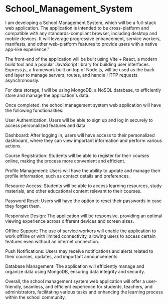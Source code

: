 # School_Management_System
I am developing a School Management System, which will be a full-stack web application. The application is intended to be cross-platform and compatible with any standards-compliant browser, including desktop and mobile devices. It will leverage progressive enhancement, service workers, manifests, and other web-platform features to provide users with a native app-like experience."

The front-end of the application will be built using Vite + React, a modern build tool and a popular JavaScript library for building user interfaces. Express.js, a framework built on top of Node.js, will be used as the back-end layer to manage servers, routes, and handle HTTP requests asynchronously.

For data storage, I will be using MongoDB, a NoSQL database, to efficiently store and manage the application's data.

Once completed, the school management system web application will have the following functionalities:

User Authentication: Users will be able to sign up and log in securely to access personalized features and data.

Dashboard: After logging in, users will have access to their personalized dashboard, where they can view important information and perform various actions.

Course Registration: Students will be able to register for their courses online, making the process more convenient and efficient.

Profile Management: Users will have the ability to update and manage their profile information, such as contact details and preferences.

Resource Access: Students will be able to access learning resources, study materials, and other educational content relevant to their courses.

Password Reset: Users will have the option to reset their passwords in case they forget them.

Responsive Design: The application will be responsive, providing an optimal viewing experience across different devices and screen sizes.

Offline Support: The use of service workers will enable the application to work offline or with limited connectivity, allowing users to access certain features even without an internet connection.

Push Notifications: Users may receive notifications and alerts related to their courses, updates, and important announcements.

Database Management: The application will efficiently manage and organize data using MongoDB, ensuring data integrity and security.

Overall, the school management system web application will offer a user-friendly, seamless, and efficient experience for students, teachers, and administrators, facilitating various tasks and enhancing the learning process within the school community.

